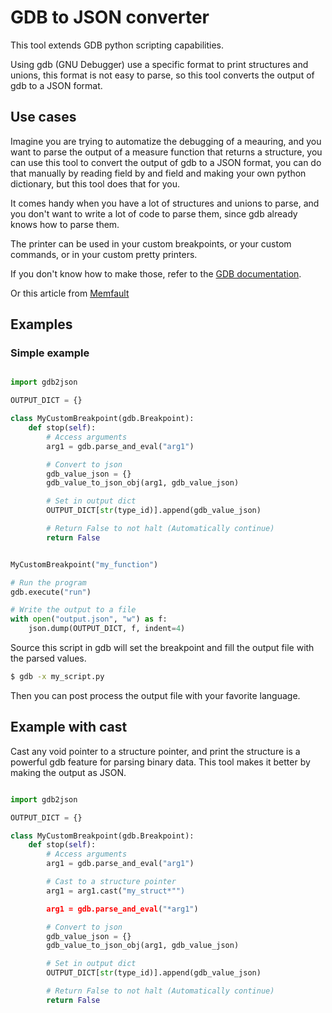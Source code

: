 # GDB to JSON converter

This tool extends GDB python scripting capabilities.

Using gdb (GNU Debugger) use a specific format to print structures and unions, this format is not easy to parse, so this tool converts the output of gdb to a JSON format.

## Use cases

Imagine you are trying to automatize the debugging of a meauring, and you want to parse the output of a measure function that returns a structure, you can use this tool to convert the output of gdb to a JSON format,
you can do that manually by reading field by and field and making your own python dictionary, but this tool does that for you.

It comes handy when you have a lot of structures and unions to parse, and you don't want to write a lot of code to parse them, since gdb already knows how to parse them.

The printer can be used in your custom breakpoints, or your custom commands, or in your custom pretty printers.

If you don't know how to make those, refer to the [GDB documentation](https://sourceware.org/gdb/onlinedocs/gdb/Python-API.html#Python-API).

Or this article from [Memfault](https://interrupt.memfault.com/blog/automate-debugging-with-gdb-python-api)

## Examples

### Simple example

```python my_script.py

import gdb2json

OUTPUT_DICT = {}

class MyCustomBreakpoint(gdb.Breakpoint):
    def stop(self):
        # Access arguments
        arg1 = gdb.parse_and_eval("arg1")

        # Convert to json
        gdb_value_json = {}
        gdb_value_to_json_obj(arg1, gdb_value_json)

        # Set in output dict
        OUTPUT_DICT[str(type_id)].append(gdb_value_json)

        # Return False to not halt (Automatically continue)
        return False


MyCustomBreakpoint("my_function")

# Run the program
gdb.execute("run")

# Write the output to a file
with open("output.json", "w") as f:
    json.dump(OUTPUT_DICT, f, indent=4)

```
Source this script in gdb will set the breakpoint and fill the output file with the parsed values.

```bash
$ gdb -x my_script.py
```

Then you can post process the output file with your favorite language.


## Example with cast

Cast any void pointer to a structure pointer, and print the structure is a powerful gdb feature
for parsing binary data. This tool makes it better by making the output as JSON.

```python my_script.py

import gdb2json

OUTPUT_DICT = {}

class MyCustomBreakpoint(gdb.Breakpoint):
    def stop(self):
        # Access arguments
        arg1 = gdb.parse_and_eval("arg1")

        # Cast to a structure pointer
        arg1 = arg1.cast("my_struct*"")

        arg1 = gdb.parse_and_eval("*arg1")

        # Convert to json
        gdb_value_json = {}
        gdb_value_to_json_obj(arg1, gdb_value_json)

        # Set in output dict
        OUTPUT_DICT[str(type_id)].append(gdb_value_json)

        # Return False to not halt (Automatically continue)
        return False

```





